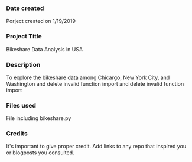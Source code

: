 ### Date created
Porject created on 1/19/2019

### Project Title
Bikeshare Data Analysis in USA

### Description
To explore the bikeshare data among Chicargo, New York City, and Washington and delete invalid function import and delete invalid function import

### Files used
File including bikeshare.py

### Credits
It's important to give proper credit. Add links to any repo that inspired you or blogposts you consulted.


